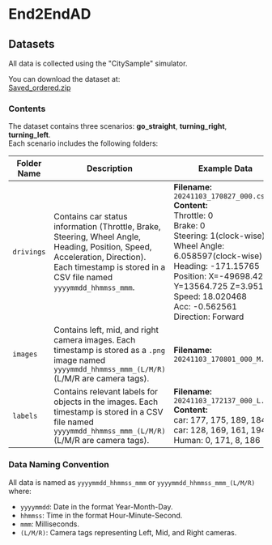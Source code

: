 # End2EndAD

## Datasets
All data is collected using the "CitySample" simulator.

You can download the dataset at:  
[Saved_ordered.zip](https://syncandshare.lrz.de/getlink/fiP41JGQFZC5zofBEQwJ5a/Saved_ordered.zip)

### Contents
The dataset contains three scenarios: **go_straight**, **turning_right**, **turning_left**.  
Each scenario includes the following folders:

| Folder Name | Description                                                                                     | Example Data |
|-------------|-------------------------------------------------------------------------------------------------|--------------|
| `drivings`  | Contains car status information (Throttle, Brake, Steering, Wheel Angle, Heading, Position, Speed, Acceleration, Direction). Each timestamp is stored in a CSV file named `yyyymmdd_hhmmss_mmm`. | **Filename:** `20241103_170827_000.csv`<br>**Content:**<br>Throttle: 0<br>Brake: 0<br>Steering: 1(clock-wise)<br>Wheel Angle: 6.058597(clock-wise)<br>Heading: -171.15765<br>Position: X=-49698.427 Y=13564.725 Z=3.951<br>Speed: 18.020468<br>Acc: -0.562561<br>Direction: Forward |
| `images`    | Contains left, mid, and right camera images. Each timestamp is stored as a `.png` image named `yyyymmdd_hhmmss_mmm_(L/M/R)` (L/M/R are camera tags). | **Filename:** `20241103_170801_000_M.png` |
| `labels`    | Contains relevant labels for objects in the images. Each timestamp is stored in a CSV file named `yyyymmdd_hhmmss_mmm_(L/M/R)` (L/M/R are camera tags). | **Filename:** `20241103_172137_000_L.csv`<br>**Content:**<br>car: 177, 175, 189, 184<br>car: 128, 169, 161, 194<br>Human: 0, 171, 8, 186 |

### Data Naming Convention
All data is named as `yyyymmdd_hhmmss_mmm` or `yyyymmdd_hhmmss_mmm_(L/M/R)` where:
- `yyyymmdd`: Date in the format Year-Month-Day.
- `hhmmss`: Time in the format Hour-Minute-Second.
- `mmm`: Milliseconds.
- `(L/M/R)`: Camera tags representing Left, Mid, and Right cameras.
